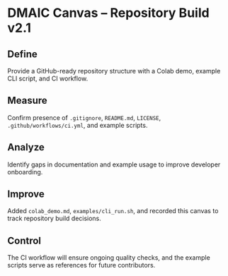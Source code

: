 # DMAIC Canvas – Repository Build v2.1

## Define
Provide a GitHub-ready repository structure with a Colab demo, example CLI script, and CI workflow.

## Measure
Confirm presence of `.gitignore`, `README.md`, `LICENSE`, `.github/workflows/ci.yml`, and example scripts.

## Analyze
Identify gaps in documentation and example usage to improve developer onboarding.

## Improve
Added `colab_demo.md`, `examples/cli_run.sh`, and recorded this canvas to track repository build decisions.

## Control
The CI workflow will ensure ongoing quality checks, and the example scripts serve as references for future contributors.
